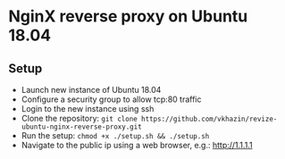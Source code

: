 # NginX reverse proxy on Ubuntu 18.04

## Setup

* Launch new instance of Ubuntu 18.04
* Configure a security group to allow tcp:80 traffic
* Login to the new instance using ssh
* Clone the repository: `git clone https://github.com/vkhazin/revize-ubuntu-nginx-reverse-proxy.git`
* Run the setup: `chmod +x ./setup.sh && ./setup.sh`
* Navigate to the public ip using a web browser, e.g.: http://1.1.1.1
